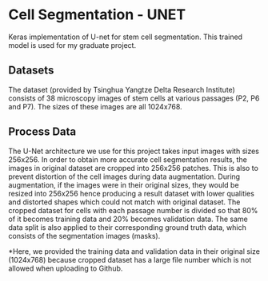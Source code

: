 # Cell Segmentation - UNET
Keras implementation of U-net for stem cell segmentation. This trained model is used for my graduate project. 
## Datasets
The dataset (provided by Tsinghua Yangtze Delta Research Institute) consists of 38 microscopy images of stem cells at various passages (P2, P6 and P7). The sizes of these images are all 1024x768. 
## Process Data
The U-Net architecture we use for this project takes input images with sizes 256x256. In order to obtain more accurate cell segmentation results, the images in original dataset are cropped into 256x256 patches. This is also to prevent distortion of the cell images during data augmentation. During augmentation, if the images were in their original sizes, they would be resized into 256x256 hence producing a result dataset with lower qualities and distorted shapes which could not match with original dataset. 
The cropped dataset for cells with each passage number is divided so that 80\% of it becomes training data and 20\% becomes validation data. The same data split is also applied to their corresponding ground truth data, which consists of the segmentation images (masks).

*Here, we provided the training data and validation data in their original size (1024x768) because cropped dataset has a large file number which is not allowed when uploading to Github.


